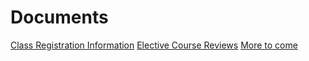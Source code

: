 # Documents

<div class="list-group">
    <a href="./documents/registration_info.html" class="list-group-item list-group-item-action">Class Registration Information</a>
    <a href="https://forms.gle/j7GVTFxH7Eb9ZysV7" target="_blank" rel="noopener noreferrer" class="list-group-item list-group-item-action">Elective Course Reviews</a>
    <a href="#" class="list-group-item list-group-item-action disabled">More to come</a>
</div>

